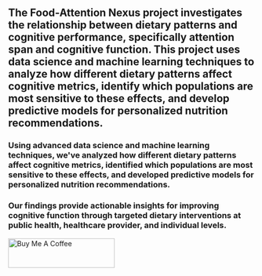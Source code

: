 ## The Food-Attention Nexus project investigates the relationship between dietary patterns and cognitive performance, specifically attention span and cognitive function. This project uses data science and machine learning techniques to analyze how different dietary patterns affect cognitive metrics, identify which populations are most sensitive to these effects, and develop predictive models for personalized nutrition recommendations.

### Using advanced data science and machine learning techniques, we've analyzed how different dietary patterns affect cognitive metrics, identified which populations are most sensitive to these effects, and developed predictive models for personalized nutrition recommendations.

### Our findings provide actionable insights for improving cognitive function through targeted dietary interventions at public health, healthcare provider, and individual levels.

<a href="https://www.buymeacoffee.com/botarius" target="_blank"><img src="https://cdn.buymeacoffee.com/buttons/v2/default-yellow.png" alt="Buy Me A Coffee" style="height: 60px !important;width: 217px !important;" ></a>
